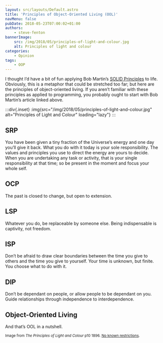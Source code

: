 ```yaml
---
layout: src/layouts/Default.astro
title: 'Principles of Object-Oriented Living (OOL)'
navMenu: false
pubDate: 2018-05-23T07:00:02+01:00
authors:
    - steve-fenton
bannerImage:
    src: /img/2018/05/principles-of-light-and-colour.jpg
    alt: Principles of light and colour
categories:
    - Opinion
tags:
    - OOP
---
```


I thought I’d have a bit of fun applying Bob Martin’s [SOLID Principles](http://butunclebob.com/ArticleS.UncleBob.PrinciplesOfOod) to life. Obviously, this is a metaphor that could be stretched too far; but here are the principles of object-oriented living. If you aren’t familiar with these principles as applied to programming, you probably ought to start with Bob Martin’s article linked above.

:::div{.inset}
:img{src="/img/2018/05/principles-of-light-and-colour.jpg" alt="Principles of Light and Colour" loading="lazy"}
:::

## SRP

You have been given a tiny fraction of the Universe’s energy and one day you’ll give it back. What you do with it today is your sole responsibility. The values and principles you use to direct the energy are yours to decide. When you are undertaking any task or activity, that is your single responsibility at that time; so be present in the moment and focus your whole self.

## OCP

The past is closed to change, but open to extension.

## LSP

Whatever you do, be replaceable by someone else. Being indispensable is captivity, not freedom.

## ISP

Don’t be afraid to draw clear boundaries between the time you give to others and the time you give to yourself. Your time is unknown, but finite. You choose what to do with it.

## DIP

Don’t be dependant on people, or allow people to be dependant on you. Guide relationships through independence to interdependence.

## Object-Oriented Living

And that’s OOL in a nutshell.

<small>Image from *The Principles of Light and Colour* p10 1896. [No known restrictions](https://archive.org/details/principlesofligh00babb).</small>